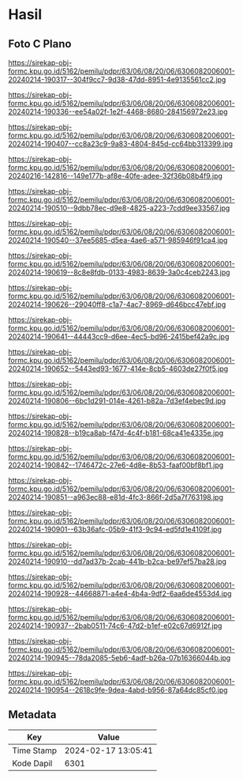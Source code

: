 # Hasil

## Foto C Plano

https://sirekap-obj-formc.kpu.go.id/5162/pemilu/pdpr/63/06/08/20/06/6306082006001-20240214-190317--304f9cc7-9d38-47dd-8951-4e9135561cc2.jpg

https://sirekap-obj-formc.kpu.go.id/5162/pemilu/pdpr/63/06/08/20/06/6306082006001-20240214-190336--ee54a02f-1e2f-4468-8680-284156972e23.jpg

https://sirekap-obj-formc.kpu.go.id/5162/pemilu/pdpr/63/06/08/20/06/6306082006001-20240214-190407--cc8a23c9-9a83-4804-845d-cc64bb313399.jpg

https://sirekap-obj-formc.kpu.go.id/5162/pemilu/pdpr/63/06/08/20/06/6306082006001-20240216-142816--149e177b-af8e-40fe-adee-32f36b08b4f9.jpg

https://sirekap-obj-formc.kpu.go.id/5162/pemilu/pdpr/63/06/08/20/06/6306082006001-20240214-190510--9dbb78ec-d9e8-4825-a223-7cdd9ee33567.jpg

https://sirekap-obj-formc.kpu.go.id/5162/pemilu/pdpr/63/06/08/20/06/6306082006001-20240214-190540--37ee5685-d5ea-4ae6-a571-985946f91ca4.jpg

https://sirekap-obj-formc.kpu.go.id/5162/pemilu/pdpr/63/06/08/20/06/6306082006001-20240214-190619--8c8e8fdb-0133-4983-8639-3a0c4ceb2243.jpg

https://sirekap-obj-formc.kpu.go.id/5162/pemilu/pdpr/63/06/08/20/06/6306082006001-20240214-190626--29040ff8-c1a7-4ac7-8969-d646bcc47ebf.jpg

https://sirekap-obj-formc.kpu.go.id/5162/pemilu/pdpr/63/06/08/20/06/6306082006001-20240214-190641--44443cc9-d6ee-4ec5-bd96-2415bef42a9c.jpg

https://sirekap-obj-formc.kpu.go.id/5162/pemilu/pdpr/63/06/08/20/06/6306082006001-20240214-190652--5443ed93-1677-414e-8cb5-4603de27f0f5.jpg

https://sirekap-obj-formc.kpu.go.id/5162/pemilu/pdpr/63/06/08/20/06/6306082006001-20240214-190806--6bc1d291-014e-4261-b82a-7d3ef4ebec9d.jpg

https://sirekap-obj-formc.kpu.go.id/5162/pemilu/pdpr/63/06/08/20/06/6306082006001-20240214-190828--b19ca8ab-f47d-4c4f-b181-68ca41e4335e.jpg

https://sirekap-obj-formc.kpu.go.id/5162/pemilu/pdpr/63/06/08/20/06/6306082006001-20240214-190842--1746472c-27e6-4d8e-8b53-faaf00bf8bf1.jpg

https://sirekap-obj-formc.kpu.go.id/5162/pemilu/pdpr/63/06/08/20/06/6306082006001-20240214-190851--a963ec88-e81d-4fc3-866f-2d5a7f763198.jpg

https://sirekap-obj-formc.kpu.go.id/5162/pemilu/pdpr/63/06/08/20/06/6306082006001-20240214-190901--63b36afc-05b9-41f3-9c94-ed5fd1e4109f.jpg

https://sirekap-obj-formc.kpu.go.id/5162/pemilu/pdpr/63/06/08/20/06/6306082006001-20240214-190910--dd7ad37b-2cab-441b-b2ca-be97ef57ba28.jpg

https://sirekap-obj-formc.kpu.go.id/5162/pemilu/pdpr/63/06/08/20/06/6306082006001-20240214-190928--44668871-a4e4-4b4a-9df2-6aa6de4553d4.jpg

https://sirekap-obj-formc.kpu.go.id/5162/pemilu/pdpr/63/06/08/20/06/6306082006001-20240214-190937--2bab0511-74c6-47d2-b1ef-e02c67d6912f.jpg

https://sirekap-obj-formc.kpu.go.id/5162/pemilu/pdpr/63/06/08/20/06/6306082006001-20240214-190945--78da2085-5eb6-4adf-b26a-07b16366044b.jpg

https://sirekap-obj-formc.kpu.go.id/5162/pemilu/pdpr/63/06/08/20/06/6306082006001-20240214-190954--2618c9fe-9dea-4abd-b956-87a64dc85cf0.jpg


## Metadata

| Key        | Value               |
| ---------- | ------------------- |
| Time Stamp | 2024-02-17 13:05:41 |
| Kode Dapil | 6301                |



